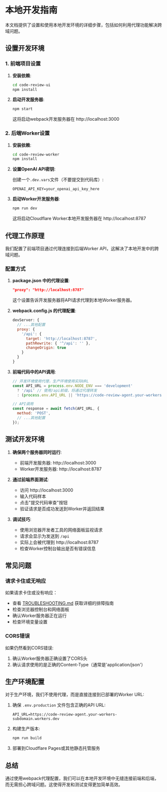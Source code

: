 # 本地开发指南

本文档提供了设置和使用本地开发环境的详细步骤，包括如何利用代理功能解决跨域问题。

## 设置开发环境

### 1. 前端项目设置

1. **安装依赖**:
   ```bash
   cd code-review-ui
   npm install
   ```

2. **启动开发服务器**:
   ```bash
   npm start
   ```
   
   这将启动webpack开发服务器在 http://localhost:3000

### 2. 后端Worker设置

1. **安装依赖**:
   ```bash
   cd code-review-worker
   npm install
   ```

2. **设置OpenAI API密钥**:
   
   创建一个`.dev.vars`文件（不要提交到代码库）:
   ```
   OPENAI_API_KEY=your_openai_api_key_here
   ```

3. **启动Worker开发服务器**:
   ```bash
   npm run dev
   ```
   
   这将启动Cloudflare Worker本地开发服务器在 http://localhost:8787

## 代理工作原理

我们配置了前端项目通过代理连接到后端Worker API，这解决了本地开发中的跨域问题。

### 配置方式

1. **package.json 中的代理设置**:
   ```json
   "proxy": "http://localhost:8787"
   ```
   
   这个设置告诉开发服务器将API请求代理到本地Worker服务器。

2. **webpack.config.js 的代理配置**:
   ```javascript
   devServer: {
     // ...其他配置
     proxy: {
       '/api': {
         target: 'http://localhost:8787',
         pathRewrite: { '^/api': '' },
         changeOrigin: true
       }
     }
   }
   ```

3. **前端代码中的API调用**:
   ```javascript
   // 开发环境使用代理，生产环境使用实际URL
   const API_URL = process.env.NODE_ENV === 'development' 
     ? '/api' // 使用/api前缀，将通过代理转发
     : (process.env.API_URL || 'https://code-review-agent.your-workers-subdomain.workers.dev');
   
   // API调用
   const response = await fetch(API_URL, {
     method: 'POST',
     // ...其他配置
   });
   ```

## 测试开发环境

1. **确保两个服务器同时运行**:
   - 前端开发服务器: http://localhost:3000
   - Worker开发服务器: http://localhost:8787

2. **通过前端界面测试**:
   - 访问 http://localhost:3000
   - 输入代码样本
   - 点击"提交代码审查"按钮
   - 验证请求是否成功发送到Worker并返回结果

3. **调试技巧**:
   - 使用浏览器开发者工具的网络面板监视请求
   - 请求会显示为发送到 `/api`
   - 实际上会被代理到 http://localhost:8787
   - 检查Worker控制台输出是否有错误信息

## 常见问题

### 请求卡住或无响应

如果请求卡住或没有响应：
- 查看 [TROUBLESHOOTING.md](./TROUBLESHOOTING.md) 获取详细的排障指南
- 检查浏览器控制台和网络面板
- 确认Worker服务器正在运行
- 检查环境变量设置

### CORS错误

如果仍然看到CORS错误:
1. 确认Worker服务器正确设置了CORS头
2. 确认请求使用的是正确的Content-Type（通常是'application/json'）

## 生产环境配置

对于生产环境，我们不使用代理，而是直接连接到已部署的Worker URL:

1. 确保 `.env.production` 文件包含正确的API URL:
   ```
   API_URL=https://code-review-agent.your-workers-subdomain.workers.dev
   ```

2. 构建生产版本:
   ```bash
   npm run build
   ```

3. 部署到Cloudflare Pages或其他静态托管服务

## 总结

通过使用webpack代理配置，我们可以在本地开发环境中无缝连接前端和后端，而无需担心跨域问题。这使得开发和测试变得更加简单高效。
